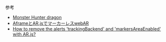 
参考

- [Monster Hunter dragon](https://sketchfab.com/3d-models/monster-hunter-dragon-3efb94ddc21341808adcd33ba8507eb0)
- [AframeとAR.jsでマーカーレスwebAR](https://qiita.com/Damien/items/adca96f2e0b559e5671b)
- [How to remove the alerts 'trackingBackend' and 'markersAreaEnabled' with AR.js?](https://stackoverflow.com/questions/46486978/how-to-remove-the-alerts-trackingbackend-and-markersareaenabled-with-ar-js)